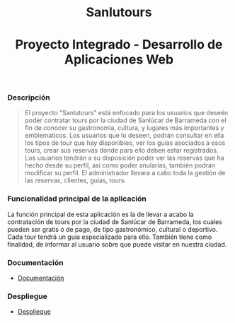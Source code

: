 <p align="center">
    <h1 align="center">Sanlutours</h1>
    <h1 align="center">Proyecto Integrado - Desarrollo de Aplicaciones Web</h1>
    <br>
</p>

### Descripción
>El proyecto "Sanlutours" está enfocado para los usuarios que deseén poder contratar tours por la ciudad de Sanlúcar de Barrameda con el fin de conocer su  gastronomia, cultura, y lugares más importantes y emblematicos.
Los usuarios que lo deseen, podrán consultar en ella los tipos de tour que hay disponibles, ver los guías asociados a esos tours, crear sus reservas donde para ello deben estar registrados.
Los usuarios tendrán a su disposición poder ver las reservas que ha hecho desde su perfil, así como poder anularlas, también podrán modificar su perfil.
El administrador llevara a cabo toda la gestión de las reservas, clientes, guías, tours.
### Funcionalidad principal de la aplicación
La función principal de esta aplicación es la de llevar a acabo la contratación de tours por la ciudad de Sanlúcar de Barrameda, los cuales pueden ser gratis o de pago, de tipo gastronómico, cultural o deportivo.
Cada tour tendrá un guía especializado para ello.
También tiene como finalidad, de informar al usuario sobre que puede visitar en nuestra ciudad.
### Documentación
- [Documentación](https://github.com/jesus-eo/sanlutours/blob/master/Documentación.pdf)
### Despliegue
- [Despliegue](https://sanlutours.herokuapp.com/)
